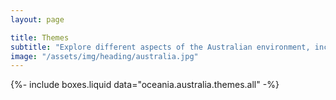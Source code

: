 ```yaml
---
layout: page

title: Themes
subtitle: "Explore different aspects of the Australian environment, including the semi-natural, agricultural and forested landscapes and their dynamics"
image: "/assets/img/heading/australia.jpg"
---
```


{%-
include boxes.liquid
data="oceania.australia.themes.all"
-%}
